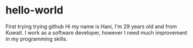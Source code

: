 # hello-world
First trying trying github
Hi my name is Hani, I'm 29 years old and from Kuwait. I work as a software developer, however I need much improvement in my programming skills.
